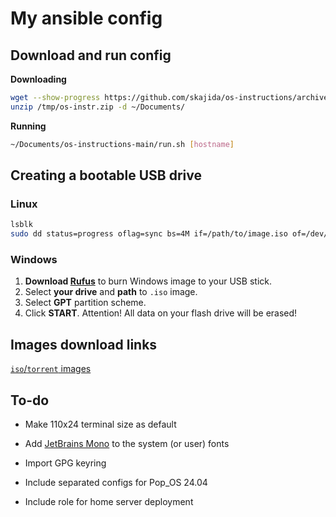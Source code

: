 # My ansible config

## Download and run config

**Downloading**

```bash
wget --show-progress https://github.com/skajida/os-instructions/archive/refs/heads/main.zip -O /tmp/os-instr.zip
unzip /tmp/os-instr.zip -d ~/Documents/
```

**Running**

```bash
~/Documents/os-instructions-main/run.sh [hostname]
```

## Creating a bootable USB drive

### Linux

```bash
lsblk
sudo dd status=progress oflag=sync bs=4M if=/path/to/image.iso of=/dev/sd?
```

### Windows

1. **Download [Rufus](https://github.com/pbatard/rufus/releases/latest/)** to burn  Windows image to your USB stick.
2. Select **your drive** and **path** to `.iso` image.
3. Select **GPT** partition scheme.
4. Click **START**. Attention! All data on your flash drive will be erased!

## Images download links

[`iso`/`torrent` images](docs/images.md)

## To-do

* Make 110x24 terminal size as default
* Add [JetBrains Mono](https://github.com/JetBrains/JetBrainsMono/releases/latest/) to the system (or user) fonts
* Import GPG keyring

* Include separated configs for Pop_OS 24.04
* Include role for home server deployment
